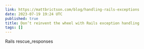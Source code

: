 ```yaml
---
link: https://mattbrictson.com/blog/handling-rails-exceptions
date: 2023-07-19 19:24 UTC
published: true
title: Don’t reinvent the wheel with Rails exception handling
tags: []
---
```


Rails rescue_responses
